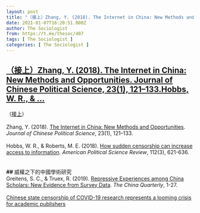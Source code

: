 ```yaml
---
layout: post
title: "（接上）Zhang, Y. (2018). The Internet in China: New Methods and Opportunities. Journal of Chinese Political Science, 23(1), 121–133.Hobbs, W. R., & "
date: 2021-01-07T16:20:51.000Z
author: The Sociologist
from: https://t.me/thesoc/407
tags: [ The Sociologist ]
categories: [ The Sociologist ]
---
```

<!--1610036451000-->
[（接上）Zhang, Y. (2018). The Internet in China: New Methods and Opportunities. Journal of Chinese Political Science, 23(1), 121–133.Hobbs, W. R., & ...](https://t.me/thesoc/407)
------

<div>
<p>（<a href="https://t.me/thesoc/406" target="_blank" rel="noopener" onclick="return confirm('Open this link?\n\n'+this.href);">接上</a>）<br><br>Zhang, Y. (2018). <a href="https://t.me/thesoclib/129" target="_blank" rel="noopener" onclick="return confirm('Open this link?\n\n'+this.href);">The Internet in China: New Methods and Opportunities</a>. <i>Journal of Chinese Political Science</i>, 23(1), 121–133.<br><br>Hobbs, W. R., & Roberts, M. E. (2018). <a href="https://t.me/thesoclib/130" target="_blank" rel="noopener" onclick="return confirm('Open this link?\n\n'+this.href);">How sudden censorship can increase access to information</a>. <i>American Political Science Review</i>, 112(3), 621-636.<br><br><br><b>## </b>威權之下的中國學術研究<b><br></b>Greitens, S. C., & Truex, R. (2019). <a href="https://t.me/thesoclib/131" target="_blank" rel="noopener" onclick="return confirm('Open this link?\n\n'+this.href);">Repressive Experiences among China Scholars: New Evidence from Survey Data</a>. <i>The China Quarterly</i>, 1-27. <br><br><a href="https://blogs.lse.ac.uk/impactofsocialsciences/2020/04/24/chinese-state-censorship-of-covid-19-research-represents-a-looming-crisis-for-academic-publishers/" target="_blank" rel="noopener" onclick="return confirm('Open this link?\n\n'+this.href);">Chinese state censorship of COVID-19 research represents a looming crisis for academic publishers</a></p>
</div>
